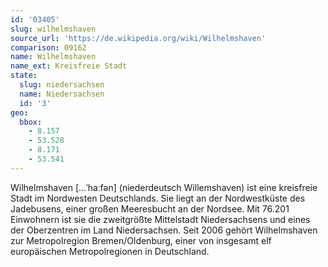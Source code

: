 ```yaml
---
id: '03405'
slug: wilhelmshaven
source_url: 'https://de.wikipedia.org/wiki/Wilhelmshaven'
comparison: 09162
name: Wilhelmshaven
name_ext: Kreisfreie Stadt
state:
  slug: niedersachsen
  name: Niedersachsen
  id: '3'
geo:
  bbox:
    - 8.157
    - 53.528
    - 8.171
    - 53.541
---
```


Wilhelmshaven […ˈhaːfən] (niederdeutsch Willemshaven) ist eine kreisfreie Stadt im Nordwesten Deutschlands. Sie liegt an der Nordwestküste des Jadebusens, einer großen Meeresbucht an der Nordsee. Mit 76.201 Einwohnern ist sie die zweitgrößte Mittelstadt Niedersachsens und eines der Oberzentren im Land Niedersachsen. Seit 2006 gehört Wilhelmshaven zur Metropolregion Bremen/Oldenburg, einer von insgesamt elf europäischen Metropolregionen in Deutschland.
